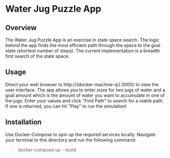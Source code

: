 # Water Jug Puzzle App

## Overview

The Water Jug Puzzle App is an exercise in state space search. The logic behind the app finds the most efficient path through the space to the goal state (shortest number of steps). The current implementation is a breadth first search of the state space.

## Usage

Direct your web browser to http://{docker-machine-ip}:3000/ to view the user interface. The app allows you to enter sizes for two jugs of water and a goal amount which is the amount of water you want to accumulate in one of the jugs. Enter your values and click "Find Path" to search for a viable path. If one is returned, you can hit "Play" to run the simulation!

## Installation

Use Docker-Compose to spin up the required services locally. Navigate your terminal to this directory and run the following command:

> docker-compose up --build